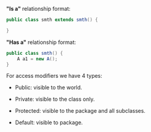 **"Is a"** relationship format:
```java
public class smth extends smth() {

}
```

**"Has a"** relationship format:
```java
public class smth() {
    A a1 = new A();
}
```

For access modifiers we have 4 types:
- Public: visible to the world.

- Private: visible to the class only.

- Protected: visible to the package and all subclasses.

- Default: visible to package.
